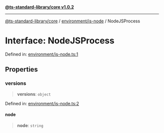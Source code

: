 [**@ts-standard-library/core v1.0.2**](../../../README.md)

***

[@ts-standard-library/core](../../../modules.md) / [environment/is-node](../README.md) / NodeJSProcess

# Interface: NodeJSProcess

Defined in: [environment/is-node.ts:1](https://github.com/gabaudette/ts-stdlib/blob/4a412e6fb273dc9fcab54b84c05921f52dac4b3f/packages/core/src/environment/is-node.ts#L1)

## Properties

### versions

> **versions**: `object`

Defined in: [environment/is-node.ts:2](https://github.com/gabaudette/ts-stdlib/blob/4a412e6fb273dc9fcab54b84c05921f52dac4b3f/packages/core/src/environment/is-node.ts#L2)

#### node

> **node**: `string`
